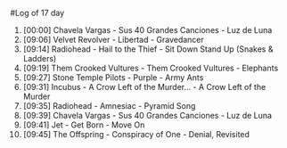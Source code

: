 #Log of 17 day

1. [00:00] Chavela Vargas - Sus 40 Grandes Canciones - Luz de Luna
1. [09:06] Velvet Revolver - Libertad - Gravedancer
1. [09:14] Radiohead - Hail to the Thief - Sit Down Stand Up (Snakes & Ladders)
1. [09:19] Them Crooked Vultures - Them Crooked Vultures - Elephants
1. [09:27] Stone Temple Pilots - Purple - Army Ants
1. [09:31] Incubus - A Crow Left of the Murder... - A Crow Left of the Murder
1. [09:35] Radiohead - Amnesiac - Pyramid Song
1. [09:39] Chavela Vargas - Sus 40 Grandes Canciones - Luz de Luna
1. [09:41] Jet - Get Born - Move On
1. [09:45] The Offspring - Conspiracy of One - Denial, Revisited

